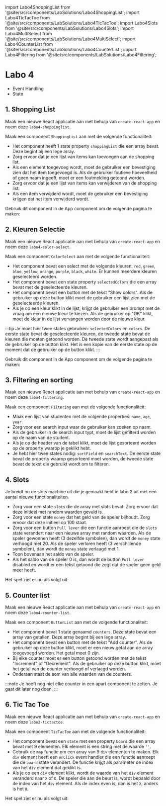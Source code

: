 
import Labo4ShoppingList from '@site/src/components/LabSolutions/Labo4ShoppingList';
import Labo4TicTacToe from '@site/src/components/LabSolutions/Labo4TicTacToe';
import Labo4Slots from '@site/src/components/LabSolutions/Labo4Slots';
import Labo4MultiSelect from '@site/src/components/LabSolutions/Labo4MultiSelect';
import Labo4CounterList from '@site/src/components/LabSolutions/Labo4CounterList';
import Labo4Filtering from '@site/src/components/LabSolutions/Labo4Filtering';

# Labo 4

- Event Handling
- State 

## 1. Shopping List

Maak een nieuwe React applicatie aan met behulp van `create-react-app` en noem deze `labo4-shoppinglist`.

Maak een component `ShoppingList` aan met de volgende functionaliteit:
- Het component heeft 1 state property `shoppingList` die een array bevat. Deze begint bij een lege array.
- Zorg ervoor dat je een lijst van items kan toevoegen aan de shopping list.
- Als een element toegevoeg wordt, moet de gebruiker een bevestiging zien dat het item toegevoegd is. Als de gebruiker foutieve hoeveelheid of geen naam ingeeft, moet er een foutmelding getoond worden.
- Zorg ervoor dat je een lijst van items kan verwijderen van de shopping list.
- Als een item verwijderd wordt, moet de gebruiker een bevestiging krijgen dat het item verwijderd wordt.

Gebruik dit component in de App component om de volgende pagina te maken:

<div style={{padding: 10, border: "1px dotted black"}}>
<Labo4ShoppingList/>
</div>

## 2. Kleuren Selectie

Maak een nieuwe React applicatie aan met behulp van `create-react-app` en noem deze `labo4-color-select`.

Maak een component `ColorSelect` aan met de volgende functionaliteit:

- Het component bevat een select met de volgende kleuren: `red`, `green`, `blue`, `yellow`, `orange`, `purple`, `black`, `white`. Er kunnen meerdere kleuren geselecteerd worden.
- Het component bevat een state property `selectedColors` die een array bevat met de geselecteerde kleuren.
- Het component bevat een button met de tekst "Show colors". Als de gebruiker op deze button klikt moet de gebruiker een lijst zien met de geselecteerde kleuren.
- Als je op een kleur klikt in de lijst, krijgt de gebruiker een prompt met de vraag om een nieuwe kleur te kiezen. Als de gebruiker op "OK" klikt, moet de kleur in de lijst vervangen worden door de nieuwe kleur. 

:::tip
Je moet hier twee states gebruiken: `selectedColors` en `colors`. De eerste state bevat de geselecteerde kleuren, de tweede state bevat de kleuren die moeten getoond worden. De tweede state wordt aangepast als de gebruiker op de button klikt. Het is een kopie van de eerste state op de moment dat de gebruiker op de button klikt.
:::

Gebruik dit component in de App component om de volgende pagina te maken:
<div style={{padding: 10, border: "1px dotted black"}}>
<Labo4MultiSelect/>
</div>

## 3. Filtering en sorting

Maak een nieuwe React applicatie aan met behulp van `create-react-app` en noem deze `labo4-filtering`.

Maak een component `Filtering` aan met de volgende functionaliteit:
- Maak een lijst van studenten met de volgende properties: `name`, `age`, `year`.
- Zorg voor een search input waar de gebruiker kan zoeken op naam.
- Als de gebruiker in de search input typt, moet de lijst gefilterd worden op de naam van de student. 
- Als je op de header van de tabel klikt, moet de lijst gesorteerd worden op de property waarop je geklikt hebt.
- Je hebt hier twee states nodig: `sortField` en `searchText`. De eerste state bevat de property waarop gesorteerd moet worden, de tweede state bevat de tekst die gebruikt wordt om te filteren.

<div style={{padding: 10, border: "1px dotted black"}}>
    <Labo4Filtering/>
</div>

## 4. Slots

Je breidt nu de slots machine uit die je gemaakt hebt in labo 2 uit met een aantal nieuwe functionaliteiten.

- Zorg voor een state `slots` die de array met slots bevat. Zorg ervoor dat deze initieel met random waarden gevuld is.
- Zorg voor een state `money` dat het geld van de speler bijhoudt. Zorg ervoor dat deze initieel op 100 staat.
- Zorg voor een button `Pull lever` die een functie aanroept die de `slots` state verandert naar een nieuwe array met random waarden. Als de speler gewonnen heeft (3 dezelfde symbolen), dan wordt de `money` state verhoogd met 20. Als de speler verloren heeft (3 verschillende symbolen), dan wordt de `money` state verlaagd met 1.
- Toon bovenaan het saldo van de speler.
- Als het saldo van de speler 0 is, dan wordt de button `Pull lever` disabled en wordt er een tekst getoond die zegt dat de speler geen geld meer heeft.

Het spel ziet er nu als volgt uit:

<div style={{padding: 10, border: "1px dotted black"}}>
<Labo4Slots/>
</div>

## 5. Counter list

Maak een nieuwe React applicatie aan met behulp van `create-react-app` en noem deze `labo4-counter-list`.

Maak een component `ButtonList` aan met de volgende functionaliteit:
- Het component bevat 1 state genaamd `counters`. Deze state bevat een array van getallen. Deze array begint bij een lege array.
- Het component bevat een button met de tekst "Add counter". Als de gebruiker op deze button klikt, moet er een nieuw getal aan de array toegevoegd worden. Het getal moet 0 zijn.
- Bij elke counter moet er een button getoond worden met de tekst "Increment" of "Decrement". Als de gebruiker op deze button klikt, moet het getal van de counter verhoogd of verlaagd worden.
- Onderaan staat de som van alle waarden van de counters.

<div style={{padding: 10, border: "1px dotted black"}}>
<Labo4CounterList/>
</div>

:::note
Je hoeft nog niet elke counter in een apart component te zetten. Je gaat dit later nog doen.
:::

## 6. Tic Tac Toe

Maak een nieuwe React applicatie aan met behulp van `create-react-app` en noem deze `labo2-tictactoe`.

Maak een component `TicTacToe` aan met de volgende functionaliteit:
- Het component bevat een `state` met een property `board` die een array bevat met 9 elementen. Elk element is een string met de waarde `''`.
- Gebruik de `map` functie om een array van 9 `div` elementen te maken. Elk `div` element heeft een `onClick` event handler die een functie aanroept die de `board` state verandert. De functie krijgt als parameter de index van het `div` element dat geklikt is.
- Als je op een `div` element klikt, wordt de waarde van het `div` element veranderd naar `X` of `O`. De speler die aan de beurt is, wordt bepaald door de index van het `div` element. Als de index even is, dan is het `X`, anders is het `O`.

Het spel ziet er nu als volgt uit:

<div style={{padding: 10, border: "1px dotted black"}}>
<Labo4TicTacToe/>
</div>


